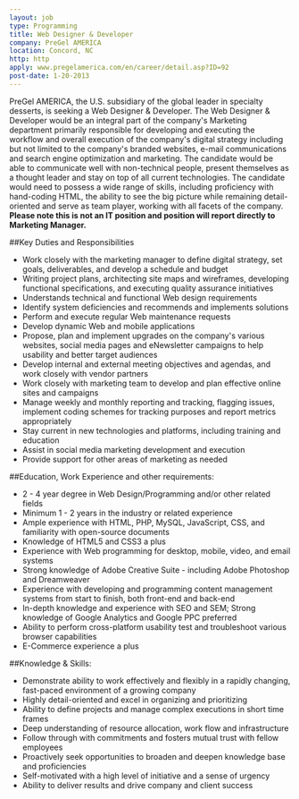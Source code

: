 ```yaml
---
layout: job
type: Programming
title: Web Designer & Developer
company: PreGel AMERICA
location: Concord, NC
http: http
apply: www.pregelamerica.com/en/career/detail.asp?ID=92
post-date: 1-20-2013
--- 
```


PreGel AMERICA, the U.S. subsidiary of the global leader in specialty desserts, is seeking a Web Designer & Developer. The Web Designer & Developer would be an integral part of the company's Marketing department primarily responsible for developing and executing the workflow and overall execution of the company's digital strategy including but not limited to the company's branded websites, e-mail communications and search engine optimization and marketing. The candidate would be able to communicate well with non-technical people, present themselves as a thought leader and stay on top of all current technologies. The candidate would need to possess a wide range of skills, including proficiency with hand-coding HTML, the ability to see the big picture while remaining detail-oriented and serve as team player, working with all facets of the company. **Please note this is not an IT position and position will report directly to Marketing Manager.**

 

##Key Duties and Responsibilities

* Work closely with the marketing manager to define digital strategy, set goals, deliverables, and develop a schedule and budget 
* Writing project plans, architecting site maps and wireframes, developing functional specifications, and executing quality assurance initiatives 
* Understands technical and functional Web design requirements 
* Identify system deficiencies and recommends and implements solutions 
* Perform and execute regular Web maintenance requests 
* Develop dynamic Web and mobile applications 
* Propose, plan and implement upgrades on the company's various websites, social media pages and eNewsletter campaigns to help usability and better target audiences 
* Develop internal and external meeting objectives and agendas, and work closely with vendor partners 
* Work closely with marketing team to develop and plan effective online sites and campaigns 
* Manage weekly and monthly reporting and tracking, flagging issues, implement coding schemes for tracking purposes and report metrics appropriately 
* Stay current in new technologies and platforms, including training and education 
* Assist in social media marketing development and execution 
* Provide support for other areas of marketing as needed

##Education, Work Experience and other requirements:

* 2 - 4 year degree in Web Design/Programming and/or other related fields 
* Minimum 1 - 2 years in the industry or related experience 
* Ample experience with HTML, PHP, MySQL, JavaScript, CSS, and familiarity with open-source documents 
* Knowledge of HTML5 and CSS3 a plus 
* Experience with Web programming for desktop, mobile, video, and email systems 
* Strong knowledge of Adobe Creative Suite - including Adobe Photoshop and Dreamweaver
* Experience with developing and programming content management systems from start to finish, both front-end and back-end 
* In-depth knowledge and experience with SEO and SEM; Strong knowledge of Google Analytics and Google PPC preferred 
* Ability to perform cross-platform usability test and troubleshoot various browser capabilities 
* E-Commerce experience a plus
 

##Knowledge & Skills:

* Demonstrate ability to work effectively and flexibly in a rapidly changing, fast-paced environment of a growing company 
* Highly detail-oriented and excel in organizing and prioritizing 
* Ability to define projects and manage complex executions in short time frames 
* Deep understanding of resource allocation, work flow and infrastructure 
* Follow through with commitments and fosters mutual trust with fellow employees 
* Proactively seek opportunities to broaden and deepen knowledge base and proficiencies 
* Self-motivated with a high level of initiative and a sense of urgency 
* Ability to deliver results and drive company and client success